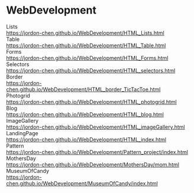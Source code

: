 # WebDevelopment
Lists  
https://jordon-chen.github.io/WebDevelopment/HTML_Lists.html  
Table  
https://jordon-chen.github.io/WebDevelopment/HTML_Table.html  
Forms  
https://jordon-chen.github.io/WebDevelopment/HTML_Forms.html  
Selectors  
https://jordon-chen.github.io/WebDevelopment/HTML_selectors.html  
Border  
https://jordon-chen.github.io/WebDevelopment/HTML_border_TicTacToe.html  
Photogrid  
https://jordon-chen.github.io/WebDevelopment/HTML_photogrid.html  
Blog  
https://jordon-chen.github.io/WebDevelopment/HTML_blog.html   
ImageGallery  
https://jordon-chen.github.io/WebDevelopment/HTML_imageGallery.html  
LandingPage  
https://jordon-chen.github.io/WebDevelopment/HTML_index.html  
Pattern  
https://jordon-chen.github.io/WebDevelopment/Pattern_project/index.html  
MothersDay  
https://jordon-chen.github.io/WebDevelopment/MothersDay/mom.html
MuseumOfCandy  
https://jordon-chen.github.io/WebDevelopment/MuseumOfCandy/index.html  
